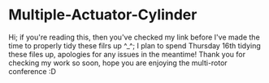# Multiple-Actuator-Cylinder
Hi; if you're reading this, then you've checked my link before I've made the time to properly tidy these filrs up ^_^; I plan to spend Thursday 16th tidying these files up, apologies for any issues in the meantime! Thank you for checking my work so soon, hope you are enjoying the multi-rotor conference :D

